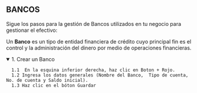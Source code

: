 ## BANCOS
Sigue los pasos para la gestión de Bancos utilizados en tu negocio para gestionar el efectivo:  

Un **Banco** es un tipo de entidad financiera de crédito cuyo principal fin es el control y la administración del dinero por medio de operaciones financieras.

<details open><summary>1. Crear un Banco</summary>

      1.1  En la esquina inferior derecha, haz clic en Boton + Rojo.  
      1.2 Ingresa los datos generales (Nombre del Banco,  Tipo de cuenta, No. de cuenta y Saldo inicial).  
      1.3 Haz clic en el bóton Guardar
</details>